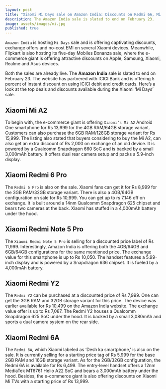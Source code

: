 ```yaml
---
layout: post
title: "Xiaomi Mi Days sale on Amazon India: Discounts on Redmi 6A, Mi A2, Redmi 6 Pro, Mi smart TVs"
description: The Amazon India sale is slated to end on February 23.
image: assets/images/mi.jpg
published: true
---
```

`Amazon India` is hosting `Mi Days` sale and is offering captivating discounts, exchange offers and no-cost EMI on several Xiaomi devices. Meanwhile, Flipkart is also hosting its five-day Mobiles Bonanza sale, where the e-commerce giant is offering attractive discounts on Apple, Samsung, Xiaomi, Realme and Asus devices.

Both the sales are already live. The **Amazon India** sale is slated to end on February 23. The website has partnered with ICICI Bank and is offering 5 percent of instant discount on using ICICI debit and credit cards. Here’s a look at the top deals and discounts available during the Xiaomi ‘Mi Days’ sale.
## Xiaomi Mi A2
To begin with, the e-commerce giant is offering `Xiaomi’s Mi A2` Android One smartphone for Rs 13,999 for the 4GB RAM/64GB storage variant. Customers can also purchase the 6GB RAM/128GB storage variant for Rs 15,999. The listing also stated that buyers considering to buy the Mi A2, can also get an extra discount of Rs 2,000 on exchange of an old device. It is powered by a Qualcomm Snapdragon 660 SoC and is backed by a small 3,000mAh battery. It offers dual rear camera setup and packs a 5.9-inch display.
## Xiaomi Redmi 6 Pro
The `Redmi 6 Pro` is also on the sale. Xiaomi fans can get it for Rs 8,999 for the 3GB RAM/32GB storage variant. There is also a 4GB/64GB configuration on sale for Rs 10,999. You can get up to rs 7,146 off on exchange. It is built around a 14nm Qualcomm Snapdragon 625 chipset and bears two cameras at the back. Xiaomi has stuffed in a 4,000mAh battery under the hood.
## Xiaomi Redmi Note 5 Pro
The `Xiaomi Redmi Note 5 Pro` is selling for a discounted price label of Rs 11,999. Interestingly, Amazon India is offering both the 4GB/64GB and 6GB/64GB configurations for the same mentioned price. The exchange value for this smartphone is up to Rs 10,050. The handset features a 5.99-inch display and is powered by a Snapdragon 636 chipset. It is fueled by a 4,000mAh battery.
## Xiaomi Redmi Y2
The `Redmi Y2` can be purchased at a discounted price of Rs 7,999. One can get the 3GB RAM and 32GB storage variant for this price. The device was earlier available for Rs 10,499 on the Amazon India website. The exchange value offer is up to Rs 7,087. The Redmi Y2 houses a Qualcomm Snapdragon 625 SoC under the hood. It is backed by a small 3,080mAh and sports a dual camera system on the rear side.
## Xiaomi Redmi 6A
The `Redmi 6A`, which Xiaomi labeled as ‘Desh ka smartphone,’ is also on the sale. It is currently selling for a starting price tag of Rs 5,999 for the base 2GB RAM and 16GB storage variant. As for the 2GB/32GB configuration, the Redmi 6A is available for Rs 6,499. The entry-level handset offers a 12nm MediaTek MT6761 Helio A22 SoC and bears a 3,000mAh battery under the hood. Besides, the e-commerce giant is also offering discounts on Xiaomi Mi TVs with a starting price of Rs 13,999.
